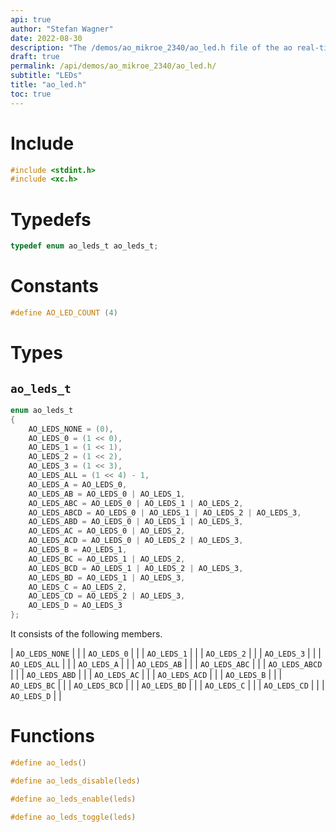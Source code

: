 ```yaml
---
api: true
author: "Stefan Wagner"
date: 2022-08-30
description: "The /demos/ao_mikroe_2340/ao_led.h file of the ao real-time operating system."
draft: true
permalink: /api/demos/ao_mikroe_2340/ao_led.h/
subtitle: "LEDs"
title: "ao_led.h"
toc: true
---
```


# Include

```c
#include <stdint.h>
#include <xc.h>
```

# Typedefs

```c
typedef enum ao_leds_t ao_leds_t;
```

# Constants

```c
#define AO_LED_COUNT (4)
```

# Types

## `ao_leds_t`

```c
enum ao_leds_t
{
    AO_LEDS_NONE = (0),
    AO_LEDS_0 = (1 << 0),
    AO_LEDS_1 = (1 << 1),
    AO_LEDS_2 = (1 << 2),
    AO_LEDS_3 = (1 << 3),
    AO_LEDS_ALL = (1 << 4) - 1,
    AO_LEDS_A = AO_LEDS_0,
    AO_LEDS_AB = AO_LEDS_0 | AO_LEDS_1,
    AO_LEDS_ABC = AO_LEDS_0 | AO_LEDS_1 | AO_LEDS_2,
    AO_LEDS_ABCD = AO_LEDS_0 | AO_LEDS_1 | AO_LEDS_2 | AO_LEDS_3,
    AO_LEDS_ABD = AO_LEDS_0 | AO_LEDS_1 | AO_LEDS_3,
    AO_LEDS_AC = AO_LEDS_0 | AO_LEDS_2,
    AO_LEDS_ACD = AO_LEDS_0 | AO_LEDS_2 | AO_LEDS_3,
    AO_LEDS_B = AO_LEDS_1,
    AO_LEDS_BC = AO_LEDS_1 | AO_LEDS_2,
    AO_LEDS_BCD = AO_LEDS_1 | AO_LEDS_2 | AO_LEDS_3,
    AO_LEDS_BD = AO_LEDS_1 | AO_LEDS_3,
    AO_LEDS_C = AO_LEDS_2,
    AO_LEDS_CD = AO_LEDS_2 | AO_LEDS_3,
    AO_LEDS_D = AO_LEDS_3
};
```

It consists of the following members.

| `AO_LEDS_NONE` | |
| `AO_LEDS_0` | |
| `AO_LEDS_1` | |
| `AO_LEDS_2` | |
| `AO_LEDS_3` | |
| `AO_LEDS_ALL` | |
| `AO_LEDS_A` | |
| `AO_LEDS_AB` | |
| `AO_LEDS_ABC` | |
| `AO_LEDS_ABCD` | |
| `AO_LEDS_ABD` | |
| `AO_LEDS_AC` | |
| `AO_LEDS_ACD` | |
| `AO_LEDS_B` | |
| `AO_LEDS_BC` | |
| `AO_LEDS_BCD` | |
| `AO_LEDS_BD` | |
| `AO_LEDS_C` | |
| `AO_LEDS_CD` | |
| `AO_LEDS_D` | |

# Functions

```c
#define ao_leds()
```

```c
#define ao_leds_disable(leds)
```

```c
#define ao_leds_enable(leds)
```

```c
#define ao_leds_toggle(leds)
```

